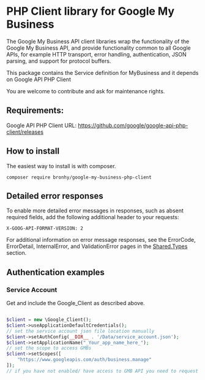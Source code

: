 # PHP Client library for Google My Business
The Google My Business API client libraries wrap the functionality of the Google My Business API, and provide functionality common to all Google APIs, for example HTTP transport, error handling, authentication, JSON parsing, and support for protocol buffers.

This package contains the Service definition for MyBusiness and it depends on Google API PHP Client

You are welcome to contribute and ask for maintenance rights.

## Requirements:

Google API PHP Client
URL: https://github.com/google/google-api-php-client/releases


## How to install 

The easiest way to install is with composer.

`composer require bronhy/google-my-business-php-client`

## Detailed error responses

To enable more detailed error messages in responses, such as absent required fields, add the following additional header to your requests:

`X-GOOG-API-FORMAT-VERSION: 2`

For additional information on error message responses, see the ErrorCode, ErrorDetail, InternalError, and ValidationError pages in the [Shared.Types](https://developers.google.com/my-business/reference/rest/Shared.Types/ErrorCode) section.

## Authentication examples 

### Service Account 

Get and include the Google_Client as described above.

```php 

$client = new \Google_Client();
$client->useApplicationDefaultCredentials();
// set the service account json file location manually
$client->setAuthConfig(__DIR__ . '/Data/service_account.json');
$client->setApplicationName("_Your_app_name_here_");
// set the scope to access GMBs
$client->setScopes([
    "https://www.googleapis.com/auth/business.manage"
]);
// if you have not enabled/ have access to GMB API you need to request it directly with Google and enable it through the project's API explorer; search for "Google My Business API" 
```
